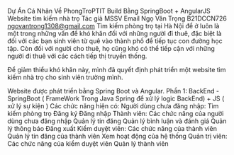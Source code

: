 Dự Án Cá Nhân Về PhongTroPTIT Build Bằng SpringBoot + AngularJS 
Website tìm kiếm nhà trọ
Tác giả	MSSV	Email
Ngọ Văn Trọng	B21DCCN726	ngovantrong1308@gmail.com
Tìm kiếm phòng trọ tại Hà Nội để ở luôn là một trong những vấn đề khó khăn đối với những người đi thuê, đặc biệt là đối với các bạn sinh viên từ quê vào thành phố để tiếp tục con đường học tập. Còn đối với người cho thuê, họ cũng khó có thể tiếp cận với những người đi thuê với các cách tiếp thị truyền thống.

Để giảm thiểu khó khăn này, mình đã quyết định phát triển một website tìm kiếm nhà trọ cho sinh viên trường mình.

Website được phát triển bằng Spring Boot và Angular.
Phần 1:
BackEnd - SpringBoot ( FrameWork Trong Java Spring để xử lý logic BackEnd)   + JS ( xử lý sự kiện )
Các chức năng hiện có:
Người dùng chưa đăng nhập:
Tìm kiếm phòng trọ
Đăng ký
Đăng nhập
Thành viên:
Các chức năng của người dùng chưa đăng nhập
Quản lý tin đăng
Quản lý bình luận và đánh giá
Quản lý thông báo
Đăng xuất
Kiểm duyệt viên:
Các chức năng của thành viên
Quản lý tin đăng của thành viên
Xem hoạt động của hệ thống
Quản trị viên:
Các chức năng của kiểm duyệt viên
Quản lý thành viên
